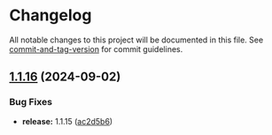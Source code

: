 # Changelog

All notable changes to this project will be documented in this file. See [commit-and-tag-version](https://github.com/absolute-version/commit-and-tag-version) for commit guidelines.

## [1.1.16](https://github.com/ondrejjcizek/snapgrab/compare/v1.1.15...v1.1.16) (2024-09-02)


### Bug Fixes

* **release:** 1.1.15 ([ac2d5b6](https://github.com/ondrejjcizek/snapgrab/commit/ac2d5b66700d1048c05461168d72ffd97aae0f1f))
